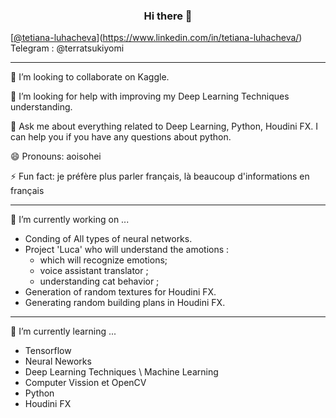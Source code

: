 ### <p align="center"> Hi there 👋</p> 

[[@tetiana-luhacheva](https://img.shields.io/badge/LinkedIN-%40tetiana--luhacheva-blue)](https://www.linkedin.com/in/tetiana-luhacheva/) 
Telegram : @terratsukiyomi
***
👯 I’m looking to collaborate on Kaggle.

🤔 I’m looking for help with improving my Deep Learning Techniques understanding.

💬 Ask me about everything related to Deep Learning, Python, Houdini FX. I can help you if you have any questions about python.

😄 Pronouns: aoisohei

⚡ Fun fact: je préfère plus parler français, là beaucoup d'informations en français   
***
🔭 I’m currently working on ...
  - Conding of All types of neural networks.
  - Project 'Luca' who will understand the amotions :
    - which will recognize emotions;
    - voice assistant translator ;
    - understanding cat behavior ;
  - Generation of random textures for Houdini FX.
  - Generating random building plans in Houdini FX.  
***
🌱 I’m currently learning ...
  - Tensorflow
  - Neural Neworks
  - Deep Learning Techniques \ Machine Learning
  - Computer Vission et OpenCV
  - Python
  - Houdini FX
